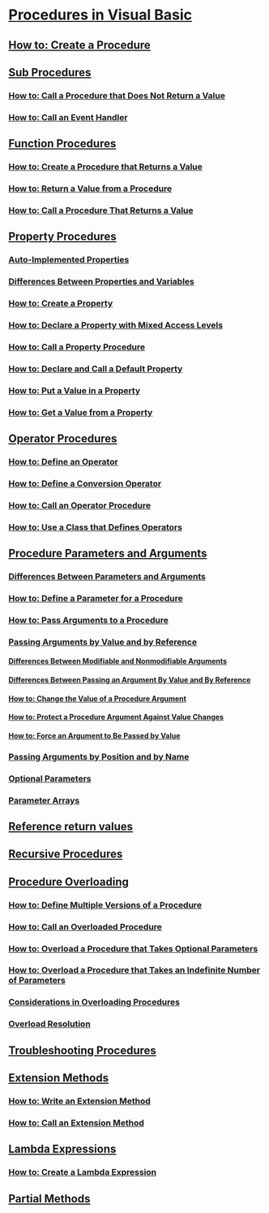 # [Procedures in Visual Basic](index.md)
## [How to: Create a Procedure](how-to-create-a-procedure.md)
## [Sub Procedures](sub-procedures.md)
### [How to: Call a Procedure that Does Not Return a Value](how-to-call-a-procedure-that-does-not-return-a-value.md)
### [How to: Call an Event Handler](how-to-call-an-event-handler.md)
## [Function Procedures](function-procedures.md)
### [How to: Create a Procedure that Returns a Value](how-to-create-a-procedure-that-returns-a-value.md)
### [How to: Return a Value from a Procedure](how-to-return-a-value-from-a-procedure.md)
### [How to: Call a Procedure That Returns a Value](how-to-call-a-procedure-that-returns-a-value.md)
## [Property Procedures](property-procedures.md)
### [Auto-Implemented Properties](auto-implemented-properties.md)
### [Differences Between Properties and Variables](differences-between-properties-and-variables.md)
### [How to: Create a Property](how-to-create-a-property.md)
### [How to: Declare a Property with Mixed Access Levels](how-to-declare-a-property-with-mixed-access-levels.md)
### [How to: Call a Property Procedure](how-to-call-a-property-procedure.md)
### [How to: Declare and Call a Default Property](how-to-declare-and-call-a-default-property.md)
### [How to: Put a Value in a Property](how-to-put-a-value-in-a-property.md)
### [How to: Get a Value from a Property](how-to-get-a-value-from-a-property.md)
## [Operator Procedures](operator-procedures.md)
### [How to: Define an Operator](how-to-define-an-operator.md)
### [How to: Define a Conversion Operator](how-to-define-a-conversion-operator.md)
### [How to: Call an Operator Procedure](how-to-call-an-operator-procedure.md)
### [How to: Use a Class that Defines Operators](how-to-use-a-class-that-defines-operators.md)
## [Procedure Parameters and Arguments](procedure-parameters-and-arguments.md)
### [Differences Between Parameters and Arguments](differences-between-parameters-and-arguments.md)
### [How to: Define a Parameter for a Procedure](how-to-define-a-parameter-for-a-procedure.md)
### [How to: Pass Arguments to a Procedure](how-to-pass-arguments-to-a-procedure.md)
### [Passing Arguments by Value and by Reference](passing-arguments-by-value-and-by-reference.md)
#### [Differences Between Modifiable and Nonmodifiable Arguments](differences-between-modifiable-and-nonmodifiable-arguments.md)
#### [Differences Between Passing an Argument By Value and By Reference](differences-between-passing-an-argument-by-value-and-by-reference.md)
#### [How to: Change the Value of a Procedure Argument](how-to-change-the-value-of-a-procedure-argument.md)
#### [How to: Protect a Procedure Argument Against Value Changes](how-to-protect-a-procedure-argument-against-value-changes.md)
#### [How to: Force an Argument to Be Passed by Value](how-to-force-an-argument-to-be-passed-by-value.md)
### [Passing Arguments by Position and by Name](passing-arguments-by-position-and-by-name.md)
### [Optional Parameters](optional-parameters.md)
### [Parameter Arrays](parameter-arrays.md)
## [Reference return values](ref-return-values.md)
## [Recursive Procedures](recursive-procedures.md)
## [Procedure Overloading](procedure-overloading.md)
### [How to: Define Multiple Versions of a Procedure](how-to-define-multiple-versions-of-a-procedure.md)
### [How to: Call an Overloaded Procedure](how-to-call-an-overloaded-procedure.md)
### [How to: Overload a Procedure that Takes Optional Parameters](how-to-overload-a-procedure-that-takes-optional-parameters.md)
### [How to: Overload a Procedure that Takes an Indefinite Number of Parameters](how-to-overload-a-procedure-that-takes-an-indefinite-number-of-parameters.md)
### [Considerations in Overloading Procedures](considerations-in-overloading-procedures.md)
### [Overload Resolution](overload-resolution.md)
## [Troubleshooting Procedures](troubleshooting-procedures.md)
## [Extension Methods](extension-methods.md)
### [How to: Write an Extension Method](how-to-write-an-extension-method.md)
### [How to: Call an Extension Method](how-to-call-an-extension-method.md)
## [Lambda Expressions](lambda-expressions.md)
### [How to: Create a Lambda Expression](how-to-create-a-lambda-expression.md)
## [Partial Methods](partial-methods.md)
